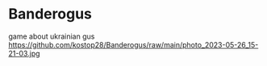 # Banderogus
game about ukrainian gus
https://github.com/kostop28/Banderogus/raw/main/photo_2023-05-26_15-21-03.jpg
